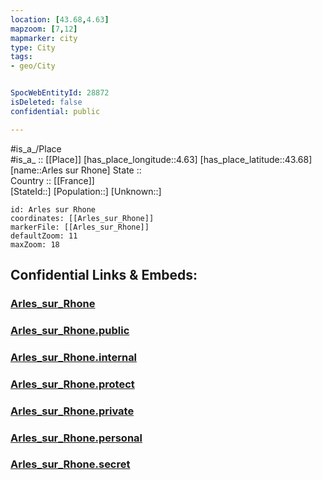 ```yaml
---
location: [43.68,4.63] 
mapzoom: [7,12] 
mapmarker: city 
type: City
tags:
- geo/City


SpocWebEntityId: 28872
isDeleted: false
confidential: public

---
```

#is_a_/Place  
#is_a_ :: [[Place]] 
[has_place_longitude::4.63] 
[has_place_latitude::43.68] 
[name::Arles sur Rhone] 
State ::  
Country :: [[France]]  
[StateId::] 
[Population::] 
[Unknown::] 


```leaflet
id: Arles sur Rhone
coordinates: [[Arles_sur_Rhone]] 
markerFile: [[Arles_sur_Rhone]] 
defaultZoom: 11 
maxZoom: 18
```


## Confidential Links & Embeds: 

### [Arles_sur_Rhone](/_Standards/Earth/Continent/Europe/Europe~West/France/regions~France/Provence-Alpes-Côte_d'Azur/departments~Provence/Bouches-du-Rhône/communes~Rhône/Arles/cities~Arles/Arles_sur_Rhone.md) 

### [Arles_sur_Rhone.public](/_public/Earth/Continent/Europe/Europe~West/France/regions~France/Provence-Alpes-Côte_d'Azur/departments~Provence/Bouches-du-Rhône/communes~Rhône/Arles/cities~Arles/Arles_sur_Rhone.public.md) 

### [Arles_sur_Rhone.internal](/_internal/Earth/Continent/Europe/Europe~West/France/regions~France/Provence-Alpes-Côte_d'Azur/departments~Provence/Bouches-du-Rhône/communes~Rhône/Arles/cities~Arles/Arles_sur_Rhone.internal.md) 

### [Arles_sur_Rhone.protect](/_protect/Earth/Continent/Europe/Europe~West/France/regions~France/Provence-Alpes-Côte_d'Azur/departments~Provence/Bouches-du-Rhône/communes~Rhône/Arles/cities~Arles/Arles_sur_Rhone.protect.md) 

### [Arles_sur_Rhone.private](/_private/Earth/Continent/Europe/Europe~West/France/regions~France/Provence-Alpes-Côte_d'Azur/departments~Provence/Bouches-du-Rhône/communes~Rhône/Arles/cities~Arles/Arles_sur_Rhone.private.md) 

### [Arles_sur_Rhone.personal](/_personal/Earth/Continent/Europe/Europe~West/France/regions~France/Provence-Alpes-Côte_d'Azur/departments~Provence/Bouches-du-Rhône/communes~Rhône/Arles/cities~Arles/Arles_sur_Rhone.personal.md) 

### [Arles_sur_Rhone.secret](/_secret/Earth/Continent/Europe/Europe~West/France/regions~France/Provence-Alpes-Côte_d'Azur/departments~Provence/Bouches-du-Rhône/communes~Rhône/Arles/cities~Arles/Arles_sur_Rhone.secret.md)

